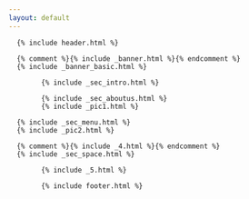 ```yaml
---
layout: default
---
```

      {% include header.html %}

      {% comment %}{% include _banner.html %}{% endcomment %}
      {% include _banner_basic.html %}

 			{% include _sec_intro.html %}

			{% include _sec_aboutus.html %}
			{% include _pic1.html %}

      {% include _sec_menu.html %}
      {% include _pic2.html %}

      {% comment %}{% include _4.html %}{% endcomment %}
      {% include _sec_space.html %}

			{% include _5.html %}

			{% include footer.html %}
